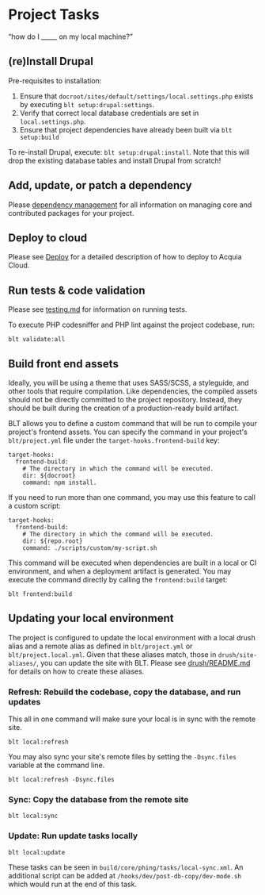 # Project Tasks

“how do I _____ on my local machine?”

## (re)Install Drupal

Pre-requisites to installation:

1. Ensure that `docroot/sites/default/settings/local.settings.php` exists by executing `blt setup:drupal:settings`.
1. Verify that correct local database credentials are set in `local.settings.php`.
1. Ensure that project dependencies have already been built via `blt setup:build`

To re-install Drupal, execute: `blt setup:drupal:install`. Note that this will drop the existing database tables and install Drupal from scratch!

## Add, update, or patch a dependency

Please [dependency management](dependency-management.md) for all information on managing core and contributed packages for your project.

## Deploy to cloud

Please see [Deploy](deploy.md) for a detailed description of how to deploy to Acquia Cloud.

## Run tests & code validation

Please see [testing.md](testing.md) for information on running tests.

To execute PHP codesniffer and PHP lint against the project codebase, run:

    blt validate:all

## Build front end assets

Ideally, you will be using a theme that uses SASS/SCSS, a styleguide, and other tools that require compilation. Like dependencies, the compiled assets should not be directly committed to the project repository. Instead, they should be built during the creation of a production-ready build artifact.

BLT allows you to define a custom command that will be run to compile your project's frontend assets. You can specify the command in your project's `blt/project.yml` file under the `target-hooks.frontend-build` key:


    target-hooks:
      frontend-build:
        # The directory in which the command will be executed.
        dir: ${docroot}
        command: npm install.

If you need to run more than one command, you may use this feature to call a custom script:

    target-hooks:
      frontend-build:
        # The directory in which the command will be executed.
        dir: ${repo.root}
        command: ./scripts/custom/my-script.sh

This command will be executed when dependencies are built in a local or CI environment, and when a deployment artifact is generated. You may execute the command directly by calling the `frontend:build` target:

    blt frontend:build

## Updating your local environment

The project is configured to update the local environment with a local drush alias and a remote alias as defined in `blt/project.yml` or `blt/project.local.yml`. Given that these aliases match, those in `drush/site-aliases/`, you can update the site with BLT. Please see [drush/README.md](../template/drush/README.md) for details on how to create these aliases.

### Refresh: Rebuild the codebase, copy the database, and run updates

This all in one command will make sure your local is in sync with the remote site.

    blt local:refresh

You may also sync your site's remote files by setting the `-Dsync.files` variable at the command line.

    blt local:refresh -Dsync.files

### Sync: Copy the database from the remote site

    blt local:sync

### Update: Run update tasks locally

    blt local:update

These tasks can be seen in `build/core/phing/tasks/local-sync.xml`. An additional script can be added at `/hooks/dev/post-db-copy/dev-mode.sh` which would run at the end of this task.
